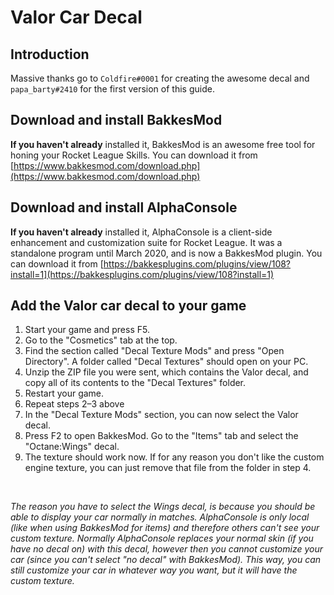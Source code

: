 # Valor Car Decal

## Introduction

Massive thanks go to `Coldfire#0001` for creating the awesome decal and `papa_barty#2410` for the first version of this guide.

## Download and install BakkesMod

**If you haven't already** installed it, BakkesMod is an awesome free tool for honing your Rocket League Skills. You can download it from [https://www.bakkesmod.com/download.php](https://www.bakkesmod.com/download.php)

## Download and install AlphaConsole

**If you haven't already** installed it, AlphaConsole is a client-side enhancement and customization suite for Rocket League. It was a standalone program until March 2020, and is now a BakkesMod plugin. You can download it from [https://bakkesplugins.com/plugins/view/108?install=1](https://bakkesplugins.com/plugins/view/108?install=1)

## Add the Valor car decal to your game

1. Start your game and press F5.
2. Go to the "Cosmetics" tab at the top.
3. Find the section called "Decal Texture Mods" and press "Open Directory". A folder called "Decal Textures" should open on your PC.
4. Unzip the ZIP file you were sent, which contains the Valor decal, and copy all of its contents to the "Decal Textures" folder.
5. Restart your game.
6. Repeat steps 2–3 above
7. In the "Decal Texture Mods" section, you can now select the Valor decal.
8. Press F2 to open BakkesMod. Go to the "Items" tab and select the "Octane:Wings" decal.
9. The texture should work now. If for any reason you don't like the custom engine texture, you can just remove that file from the folder in step 4.

<br />

_The reason you have to select the Wings decal, is because you should be able to display your car normally in matches. AlphaConsole is only local (like when using BakkesMod for items) and therefore others can't see your custom texture. Normally AlphaConsole replaces your normal skin (if you have no decal on) with this decal, however then you cannot customize your car (since you can't select "no decal" with BakkesMod). This way, you can still customize your car in whatever way you want, but it will have the custom texture._
